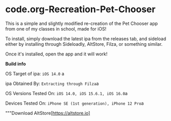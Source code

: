 # code.org-Recreation-Pet-Chooser
This is a simple and slightly modified re-creation of the Pet Chooser app from one of my classes in school, made for iOS!

To install, simply download the latest ipa from the releases tab, and sideload either by installing through Sideloadly,
AltStore, Filza, or something similar.

Once it's installed, open the app and it will work!

**Build info**

OS Target of ipa: ```iOS 14.0``` a <br />

ipa Obtained By: ```Extracting through Filza```a <br />

OS Versions Tested On: ```iOS 14.0, iOS 15.6.1, iOS 16.0```a <br />

Devices Tested On: ```iPhone SE (1st generation), iPhone 12 Pro```a <br />


"""Download AltStore[https://altstore.io]
